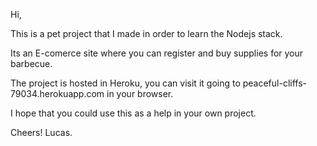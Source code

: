 Hi,

 This is a pet project that I made in order to learn the Nodejs stack. 

 Its an E-comerce site where you can register and buy supplies for your barbecue.

 The project is hosted in Heroku, you can visit it going to peaceful-cliffs-79034.herokuapp.com in your browser.

 I hope that you could use this as a help in your own project.

Cheers!
Lucas.